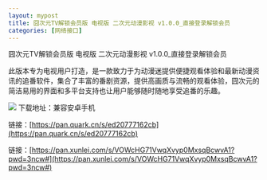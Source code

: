 ```yaml
---
layout: mypost
title: 囧次元TV解锁会员版 电视版 二次元动漫影视 v1.0.0_直接登录解锁会员
categories: [网络接口]
---
```


囧次元TV解锁会员版 电视版 二次元动漫影视 v1.0.0_直接登录解锁会员                                 

此版本专为电视用户打造，是一款致力于为动漫迷提供便捷观看体验和最新动漫资讯的追番软件，集合了丰富的番剧资源，提供高画质与流畅的观看体验，囧次元的简洁易用的界面和多平台支持也让用户能够随时随地享受追番的乐趣。

![](https://pic1.imgdb.cn/item/688d62b358cb8da5c8fad13a.png)
下载地址：兼容安卓手机

链接：[https://pan.quark.cn/s/ed20777162cb](https://pan.quark.cn/s/ed20777162cb)

链接：[https://pan.xunlei.com/s/VOWcHG71VwqXvyp0MxsqBcwvA1?pwd=3ncw#](https://pan.xunlei.com/s/VOWcHG71VwqXvyp0MxsqBcwvA1?pwd=3ncw#)
